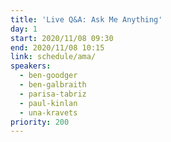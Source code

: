 ```yaml
---
title: 'Live Q&A: Ask Me Anything'
day: 1
start: 2020/11/08 09:30
end: 2020/11/08 10:15
link: schedule/ama/
speakers:
  - ben-goodger
  - ben-galbraith
  - parisa-tabriz
  - paul-kinlan
  - una-kravets
priority: 200
---
```

